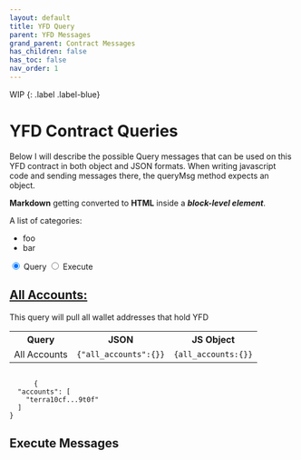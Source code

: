 ```yaml
---
layout: default
title: YFD Query
parent: YFD Messages
grand_parent: Contract Messages
has_children: false
has_toc: false
nav_order: 1
---
```


WIP
{: .label .label-blue}

# YFD Contract Queries

Below I will describe the possible Query messages that can be used on this YFD contract in both object and JSON formats. When writing javascript code and sending messages there, the queryMsg method expects an object.

<section id="categories">

__Markdown__ getting converted to __HTML__ inside a ___block-level element___.

A list of categories:

- foo
- bar

</section>

<div class="tabset">
  <!-- Tab 1 -->
  <input type="radio" name="tabset" id="tab1" aria-controls="query" checked>
  <label for="tab1">Query</label>
  <!-- Tab 2 -->
  <input type="radio" name="tabset" id="tab2" aria-controls="execute">
  <label for="tab2">Execute</label>
  
  <div class="tab-panels">
    <section id="query" class="tab-panel">
      <h2><u>All Accounts:</u></h2>
      <p>This query will pull all wallet addresses that hold YFD</p>
      <table style="width:100%">
        <tr>
          <th>Query</th>
          <th>JSON</th>
          <th>JS Object</th>
        </tr>
        <tr>
          <td>All Accounts</td>
          <td><code>{"all_accounts":{}}</code></td>
          <td><code>{all_accounts:{}}</code></td>
        </tr>
      </table>
      <code>
      {
  "accounts": [
    "terra10cf...9t0f"
  ]
}
</code>
  </section>
  <section id="execute" class="tab-panel">
      <h2>Execute Messages</h2>
       
  </section>
  </div>
  
</div>
